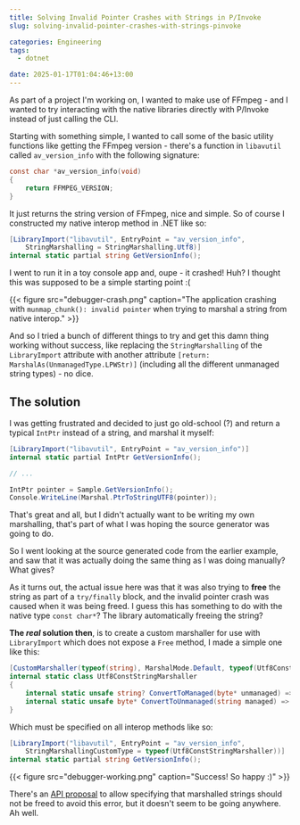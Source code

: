 ```yaml
---
title: Solving Invalid Pointer Crashes with Strings in P/Invoke
slug: solving-invalid-pointer-crashes-with-strings-pinvoke

categories: Engineering
tags:
  - dotnet

date: 2025-01-17T01:04:46+13:00
---
```


As part of a project I'm working on, I wanted to make use of FFmpeg - and I wanted to try interacting with the native libraries directly with P/Invoke instead of just calling the CLI.

Starting with something simple, I wanted to call some of the basic utility functions like getting the FFmpeg version - there's a function in `libavutil` called `av_version_info` with the following signature:

```c
const char *av_version_info(void)
{
    return FFMPEG_VERSION;
}
```

It just returns the string version of FFmpeg, nice and simple. So of course I constructed my native interop method in .NET like so:

```csharp
[LibraryImport("libavutil", EntryPoint = "av_version_info",
    StringMarshalling = StringMarshalling.Utf8)]
internal static partial string GetVersionInfo();
```

I went to run it in a toy console app and, oupe - it crashed! Huh? I thought this was supposed to be a simple starting point :(

{{< figure src="debugger-crash.png" caption="The application crashing with `munmap_chunk(): invalid pointer` when trying to marshal a string from native interop." >}}

And so I tried a bunch of different things to try and get this damn thing working without success, like replacing the `StringMarshalling` of the `LibraryImport` attribute with another attribute `[return: MarshalAs(UnmanagedType.LPWStr)]` (including all the different unmanaged string types) - no dice.

## The solution

I was getting frustrated and decided to just go old-school (?) and return a typical `IntPtr` instead of a string, and marshal it myself:

```csharp
[LibraryImport("libavutil", EntryPoint = "av_version_info")]
internal static partial IntPtr GetVersionInfo();

// ...

IntPtr pointer = Sample.GetVersionInfo();
Console.WriteLine(Marshal.PtrToStringUTF8(pointer));
```

That's great and all, but I didn't actually want to be writing my own marshalling, that's part of what I was hoping the source generator was going to do.

So I went looking at the source generated code from the earlier example, and saw that it was actually doing the same thing as I was doing manually? What gives?

As it turns out, the actual issue here was that it was also trying to __free__ the string as part of a `try/finally` block, and the invalid pointer crash was caused when it was being freed. I guess this has something to do with the native type `const char*`? The library automatically freeing the string?

**The *real* solution then**, is to create a custom marshaller for use with `LibraryImport` which does not expose a `Free` method, I made a simple one like this:

```csharp
[CustomMarshaller(typeof(string), MarshalMode.Default, typeof(Utf8ConstStringMarshaller))]
internal static class Utf8ConstStringMarshaller
{
    internal static unsafe string? ConvertToManaged(byte* unmanaged) => Marshal.PtrToStringUTF8((IntPtr)unmanaged);
    internal static unsafe byte* ConvertToUnmanaged(string managed) => (byte*)Marshal.StringToCoTaskMemUTF8(managed);
}
```

Which must be specified on all interop methods like so:

```csharp
[LibraryImport("libavutil", EntryPoint = "av_version_info",
    StringMarshallingCustomType = typeof(Utf8ConstStringMarshaller))]
internal static partial string GetVersionInfo();
```

{{< figure src="debugger-working.png" caption="Success! So happy :)" >}}

There's an [API proposal](https://github.com/dotnet/runtime/issues/76974) to allow specifying that marshalled strings should not be freed to avoid this error, but it doesn't seem to be going anywhere. Ah well.
